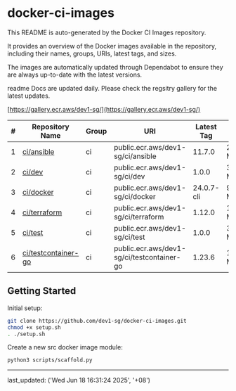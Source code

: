 # docker-ci-images

This README is auto-generated by the Docker CI Images repository.

It provides an overview of the Docker images available in the repository, including their names, groups, URIs, latest tags, and sizes.

The images are automatically updated through Dependabot to ensure they are always up-to-date with the latest versions.

readme Docs are updated daily. Please check the regsitry gallery for the latest updates.

[https://gallery.ecr.aws/dev1-sg/](https://gallery.ecr.aws/dev1-sg/)


| # | Repository Name | Group | URI | Latest Tag | Size |
|---|-----------------|-------|-----|------------|------|
| 1 | [ci/ansible](https://gallery.ecr.aws/dev1-sg/ci/ansible) | ci | public.ecr.aws/dev1-sg/ci/ansible | 11.7.0 | 224.06 MB |
| 2 | [ci/dev](https://gallery.ecr.aws/dev1-sg/ci/dev) | ci | public.ecr.aws/dev1-sg/ci/dev | 1.0.0 | 3.95 MB |
| 3 | [ci/docker](https://gallery.ecr.aws/dev1-sg/ci/docker) | ci | public.ecr.aws/dev1-sg/ci/docker | 24.0.7-cli | 97.67 MB |
| 4 | [ci/terraform](https://gallery.ecr.aws/dev1-sg/ci/terraform) | ci | public.ecr.aws/dev1-sg/ci/terraform | 1.12.0 | 163.66 MB |
| 5 | [ci/test](https://gallery.ecr.aws/dev1-sg/ci/test) | ci | public.ecr.aws/dev1-sg/ci/test | 1.0.0 | 3.95 MB |
| 6 | [ci/testcontainer-go](https://gallery.ecr.aws/dev1-sg/ci/testcontainer-go) | ci | public.ecr.aws/dev1-sg/ci/testcontainer-go | 1.23.6 | 168.29 MB |

## Getting Started

Initial setup:

```bash
git clone https://github.com/dev1-sg/docker-ci-images.git
chmod +x setup.sh
. ./setup.sh
```

Create a new src docker image module:

```bash
python3 scripts/scaffold.py
```

---

last_updated: ('Wed Jun 18 16:31:24 2025', '+08')